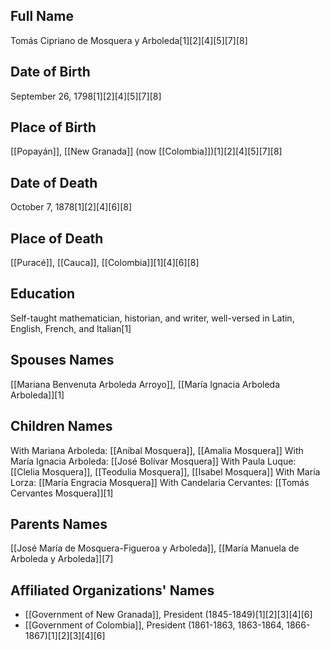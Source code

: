 ## Full Name
Tomás Cipriano de Mosquera y Arboleda[1][2][4][5][7][8]

## Date of Birth
September 26, 1798[1][2][4][5][7][8]

## Place of Birth
[[Popayán]], [[New Granada]] (now [[Colombia]])[1][2][4][5][7][8]

## Date of Death
October 7, 1878[1][2][4][6][8]

## Place of Death
[[Puracé]], [[Cauca]], [[Colombia]][1][4][6][8]

## Education
Self-taught mathematician, historian, and writer, well-versed in Latin, English, French, and Italian[1]

## Spouses Names
[[Mariana Benvenuta Arboleda Arroyo]], [[María Ignacia Arboleda Arboleda]][1]

## Children Names
With Mariana Arboleda: [[Anibal Mosquera]], [[Amalia Mosquera]]
With María Ignacia Arboleda: [[José Bolívar Mosquera]]
With Paula Luque: [[Clelia Mosquera]], [[Teodulia Mosquera]], [[Isabel Mosquera]]
With María Lorza: [[María Engracia Mosquera]]
With Candelaria Cervantes: [[Tomás Cervantes Mosquera]][1]

## Parents Names
[[José María de Mosquera-Figueroa y Arboleda]], [[María Manuela de Arboleda y Arboleda]][7]

## Affiliated Organizations' Names
- [[Government of New Granada]], President (1845-1849)[1][2][3][4][6]
- [[Government of Colombia]], President (1861-1863, 1863-1864, 1866-1867)[1][2][3][4][6]

